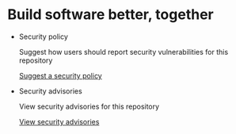 # Build software better, together

* Security policy

   Suggest how users should report security vulnerabilities for this repository

   [Suggest a security policy](https://github.com/metbril/omnifocus-scripts/security/policy)

* Security advisories

   View security advisories for this repository

  [View security advisories](https://github.com/metbril/omnifocus-scripts/security/advisories)


